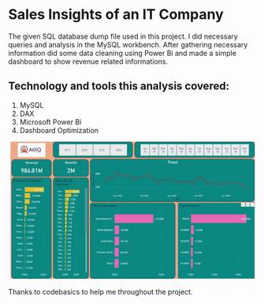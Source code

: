 # Sales Insights of an IT Company
The given SQL database dump file used in this project. I did necessary queries and analysis in the MySQL workbench. After gathering necessary information 
did some data cleaning using Power Bi and made a simple dashboard to show revenue related informations. 

## Technology and tools this analysis covered:

1. MySQL
2. DAX
3. Microsoft Power Bi
4. Dashboard Optimization

![alt text](https://github.com/athtowfiq/DataAnalysis/blob/main/SalesInsightsProject-PowerBi/sales_insights_atliq_hardware.JPG)

Thanks to codebasics to help me throughout the project.
